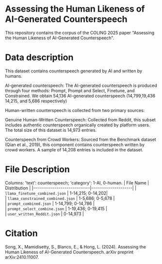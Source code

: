 # Assessing the Human Likeness of AI-Generated Counterspeech
This repository contains the corpus of the COLING 2025 paper "Assessing the Human Likeness of AI-Generated Counterspeech".

# Data description
This dataset contains counterspeech generated by AI and written by humans. 

AI-generated counterspeech:
The AI-generated counterspeech is produced through four methods: Prompt, Prompt and Select, Finetune, and Constrained. We obtain 54,136 AI-generated counterspeech (14,799,19,436 14,215, and 5,686 respectively)

Human-written counterspeech is collected from two primary sources:

Genuine Human-Written Counterspeech:
Collected from Reddit, this subset includes authentic counterspeech organically created by platform users. The total size of this dataset is 14,973 entries.

Counterspeech from Crowd Workers:
Sourced from the Benchmark dataset (Qian et al., 2019), this component contains counterspeech written by crowd workers. A sample of 14,208 entries is included in the dataset.

# File Description
Columns: 'text': counterspeech; 'category': 1-AI, 0-human.
| File Name                   | Distribution        | 
|-----------------------------|---------------------|
| `llama_finetune_combined.json` | 1-14,215; 0-14,202|                                   
| `llama_constrained_combined.json`    | 1-5,686; 0-5,678 |                
| `prompt_combined.json`       | 1-14,799; 0-14,786 |    
| `prompt_select_combine.json` | 1-19,436; 0-19,415 |  
| `user_written_Reddit.json` | 0-14,973 |

# Citation 
Song, X., Mamidisetty, S., Blanco, E., & Hong, L. (2024). Assessing the Human Likeness of AI-Generated Counterspeech. arXiv preprint arXiv:2410.11007.
